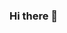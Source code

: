 ### Hi there 👋

<!--
**Vasil1411/Vasil1411** is a ✨ _special_ ✨ repository because its `README.md` (this file) appears on your GitHub profile.



- 🔭 I’m currently working on developing my programming skills.
- 🌱 I’m currently learning Js Fundamentals (SoftUni)
- 👯 I’m looking to collaborate on different projects.
- 💬 Ask me about everything
- 📫 How to reach me: https://www.instagram.com/vaskobozhkov/
- 😄 Pronouns: None

-->
